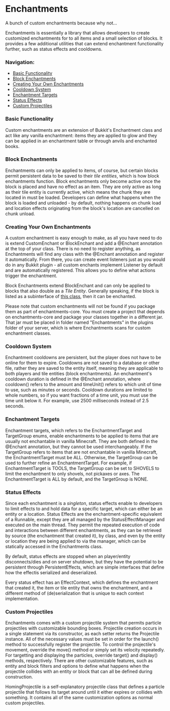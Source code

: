 # Enchantments
A bunch of custom enchantments because why not...

Enchantments is essentially a library that allows developers to create customized enchantments
for to all items and a small selection of blocks. It provides a few additional utilities that
can extend enchantment functionality further, such as status effects and cooldowns.

### Navigation: 
- [Basic Functionality](#Basic-Functionality)
- [Block Enchantments](#Block-Enchantments)
- [Creating Your Own Enchantments](#Creating-Your-Own-Enchantments)
- [Cooldown System](#Cooldown-System)
- [Enchantment Targets](#Enchantment-Targets)
- [Status Effects](#Status-Effects)
- [Custom Projectiles](#Custom-Projectiles)

### Basic Functionality
Custom enchantments are an extension of Bukkit's Enchantment class and act like any vanilla
enchantment: items they are applied to glow and they can be applied in an enchantment table or
through anvils and enchanted books.

### Block Enchantments
Enchantments can only be applied to items, of course, but certain blocks permit persistent
data to be saved to their *tile entities*, which is how block enchantments function. Block 
enchantments only become active once the block is placed and have no effect as an item. They
are only active as long as their tile entity is currently active, which means the chunk they
are located in must be loaded. Developers can define what happens when the block is loaded
and unloaded - by default, nothing happens on chunk load and location effects originating
from the block's location are cancelled on chunk unload.

### Creating Your Own Enchantments
A custom enchantment is easy enough to make, as all you have need to do is extend CustomEnchant or
BlockEnchant and add a @Enchant annotation at the top of your class. There is no need to register 
anything, as Enchantments will find any class with the @Enchant annotation and register it automatically.
From there, you can create event listeners just as you would do in any Bukkit plugin - all
custom enchants implement Listener by default and are automatically registered. This allows you to
define what actions trigger the enchantment.

Block Enchantments extend BlockEnchant and can only be applied to blocks that also double as
a *Tile Entity*. Generally speaking, if the block is listed as a subinterface of [this class](https://hub.spigotmc.org/javadocs/spigot/org/bukkit/block/TileState.html),
then it can be enchanted.

Please note that custom enchantments will not be found if you package them as part of enchantments-core.
You must create a project that depends on enchantments-core and package your classes together in
a different jar. That jar must be placed in folder named "Enchantments" in the plugins folder of
your server, which is where Enchantments scans for custom enchantment classes.

### Cooldown System
Enchantment cooldowns are persistent, but the player does not have to be online for them to expire.
Cooldowns are not saved to a database or other file, rather they are saved to the entity itself, 
meaning they are applicable to both players and tile entities (block enchantments). An enchantment's
cooldown duration is defined in the @Enchant annotation, where cooldown() refers to the amount and
timeUnit() refers to which unit of time to use, such as minutes or seconds. Cooldown durations are
limited to whole numbers, so if you want fractions of a time unit, you must use the time unit 
below it. For example, use 2500 milliseconds instead of 2.5 seconds.

### Enchantment Targets
Enchantment targets, which refers to the EnchantmentTarget and TargetGroup enums, enable enchantments to 
be applied to items that are usually not enchantable in vanilla Minecraft. They are both defined in the
@Enchant annotation, but they cannot be used interchangeably. If the TargetGroup refers to items that are
not enchantable in vanilla Minecraft, the EnchantmentTarget must be ALL. Otherwise, the TargetGroup can
be used to further refine an EnchantmentTarget. For example, if EnchantmentTarget is TOOLS, the TargetGroup
can be set to SHOVELS to limit the enchantment to only shovels, not pickaxes or axes. The EnchantmentTarget
is ALL by default, and the TargetGroup is NONE. 

### Status Effects
Since each enchantment is a *singleton*, status effects enable to developers to limit effects to and hold data 
for a specific target, which can either be an entity or a location. Status Effects are the enchantment-specific 
equivalent of a Runnable, except they are all managed by the StatusEffectManager and executed on the main thread. 
They permit the repeated execution of code and interactions between different enchantments, as they can be retrieved
by source (the enchantment that created it), by class, and even by the entity or location they are being applied to
via the manager, which can be statically accessed in the Enchantments class.

By default, status effects are stopped when an player/entity disconnects/dies and on server shutdown, 
but they have the potential to be persistent through PersistentEffects, which are simple interfaces 
that define how the effectis serialized and deserialized.

Every status effect has an EffectContext, which defines the enchantment that created it, the item or
tile entity that owns the enchantment, and a different method of (de)serialization that is unique to
each context implementation.

### Custom Projectiles
Enchantments comes with a custom projectile system that permits particle projectiles with customizable
bounding boxes. Projectile creation occurs in a single statement via its constructor, as each setter 
returns the Projectile instance. All of the necessary values must be set in order for the launch() 
method to successfully register the projectile. To control the projectile's movement, override the move() 
method or simply set its velocity repeatedly. For targetting and displaying the particles, override target() 
and display() methods, respectively. There are other customizable features, such as entity and block filters 
and options to define what happens when the projectile collides with an entity or block that can all be
defined during construction.

HomingProjectile is a self-explanatory projectile class that defines a particle projectile that follows
its target around until it either expires or collides with something. It contains all of the same
customization options as normal custom projectiles.
